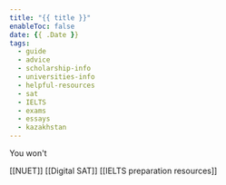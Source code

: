 ```yaml
---
title: "{{ title }}"
enableToc: false
date: {{ .Date }}
tags:
  - guide 
  - advice
  - scholarship-info
  - universities-info
  - helpful-resources
  - sat
  - IELTS
  - exams 
  - essays
  - kazakhstan
---
```



You won't 

[[NUET]]
[[Digital SAT]]
[[IELTS preparation resources]]












